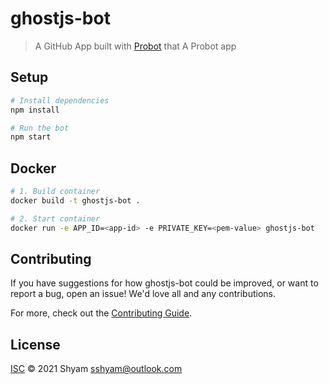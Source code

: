 # ghostjs-bot

> A GitHub App built with [Probot](https://github.com/probot/probot) that A Probot app

## Setup

```sh
# Install dependencies
npm install

# Run the bot
npm start
```

## Docker

```sh
# 1. Build container
docker build -t ghostjs-bot .

# 2. Start container
docker run -e APP_ID=<app-id> -e PRIVATE_KEY=<pem-value> ghostjs-bot
```

## Contributing

If you have suggestions for how ghostjs-bot could be improved, or want to report a bug, open an issue! We'd love all and any contributions.

For more, check out the [Contributing Guide](CONTRIBUTING.md).

## License

[ISC](LICENSE) © 2021 Shyam <sshyam@outlook.com>
